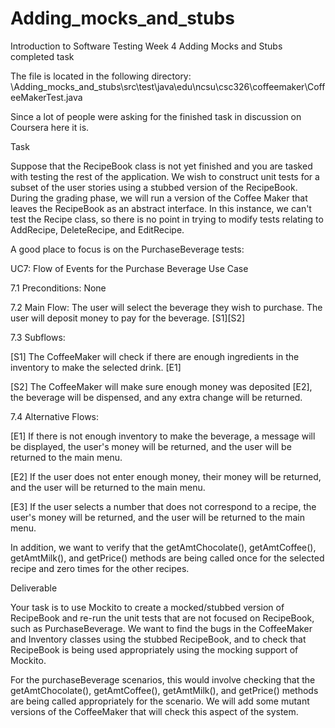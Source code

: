 # Adding_mocks_and_stubs
 Introduction to Software Testing 
 Week 4 
 Adding Mocks and Stubs completed task

The file is located in the following directory:
\Adding_mocks_and_stubs\src\test\java\edu\ncsu\csc326\coffeemaker\CoffeeMakerTest.java


Since a lot of people were asking for the finished task in discussion on Coursera here it is.


Task

Suppose that the RecipeBook class is not yet finished and you are tasked with testing the rest of the application.  We wish to construct unit tests for a subset of the user stories using a stubbed version of the RecipeBook.  During the grading phase, we will run a version of the Coffee Maker that leaves the RecipeBook as an abstract interface.   In this instance, we can't test the Recipe class, so there is no point in trying to modify tests relating to AddRecipe, DeleteRecipe, and EditRecipe.

A good place to focus is on the PurchaseBeverage tests:

UC7: Flow of Events for the Purchase Beverage Use Case

7.1 Preconditions: None

7.2 Main Flow: The user will select the beverage they wish to purchase. The user will deposit money to pay for the beverage. [S1][S2]

7.3 Subflows:

[S1] The CoffeeMaker will check if there are enough ingredients in the inventory to make the selected drink. [E1] 

[S2] The CoffeeMaker will make sure enough money was deposited [E2], the beverage will be dispensed, and any extra change will be returned. 

7.4 Alternative Flows:

[E1] If there is not enough inventory to make the beverage, a message will be displayed, the user's money will be returned, and the user will be returned to the main menu. 

[E2] If the user does not enter enough money, their money will be returned, and the user will be returned to the main menu.

[E3] If the user selects a number that does not correspond to a recipe, the user's money will be returned, and the user will be returned to the main menu.

In addition, we want to verify that the getAmtChocolate(), getAmtCoffee(), getAmtMilk(), and getPrice() methods are being called once for the selected recipe and zero times for the other recipes.


Deliverable

Your task is to use Mockito to create a mocked/stubbed version of RecipeBook and re-run the unit tests that are not focused on RecipeBook, such as PurchaseBeverage.  We want to find the bugs in the CoffeeMaker and Inventory classes using the stubbed RecipeBook, and to check that RecipeBook is being used appropriately using the mocking support of Mockito.

For the purchaseBeverage scenarios, this would involve checking that the  getAmtChocolate(), getAmtCoffee(), getAmtMilk(), and getPrice() methods are being called appropriately for the scenario. We will add some mutant versions of the CoffeeMaker that will check this aspect of the system.